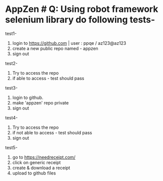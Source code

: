 # AppZen # Q: Using robot framework selenium library do following tests-

test1-
1. login to https://github.com | user : ppqe / az123@az123
2. create a new public repo named - appzen
3. sign out

test2-
1. Try to access the repo
2. if able to access - test should pass

test3-
1. login to github.
2. make 'appzen' repo private
3. sign out

test4-
1. Try to access the repo
2. if not able to access - test should pass
3. sign out

test5-
1. go to https://needreceipt.com/
2. click on generic receipt
3. create & download a receipt
4. upload to github files
